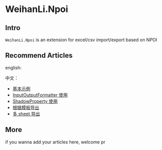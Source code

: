 # WeihanLi.Npoi

## Intro

`WeihanLi.Npoi` is an extension for excel/csv import/export based on NPOI

## Recommend Articles

english:

中文：

- [基本示例](./zh/GetStarted.md)
- [InputOutputFormatter 使用](./zh/InputOutputFormatter.md)
- [ShadowProperty 使用](./zh/ShadowProperty.md)
- [根据模板导出](./zh/TemplateExport.md)
- [多 sheet 导出](./zh/MultiSheets.md)

## More

if you wanna add your articles here, welcome pr
